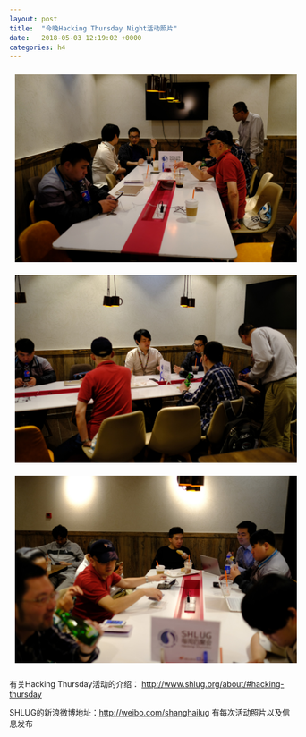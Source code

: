 ```yaml
---
layout: post
title:  "今晚Hacking Thursday Night活动照片"
date:   2018-05-03 12:19:02 +0000
categories: h4
---
```


[<img style='margin:10px;' src='https://raw.githubusercontent.com/shanghailug/res2018/master/i503.h4/i503_2000_5700+08.1920p.jpg'>](https://raw.githubusercontent.com/shanghailug/res2018/master/i503.h4/i503_2000_5700+08.JPG)
[<img style='margin:10px;' src='https://raw.githubusercontent.com/shanghailug/res2018/master/i503.h4/i503_2001_2000+08.1920p.jpg'>](https://raw.githubusercontent.com/shanghailug/res2018/master/i503.h4/i503_2001_2000+08.JPG)
[<img style='margin:10px;' src='https://raw.githubusercontent.com/shanghailug/res2018/master/i503.h4/i503_2017_5900+08.1920p.jpg'>](https://raw.githubusercontent.com/shanghailug/res2018/master/i503.h4/i503_2017_5900+08.JPG)

有关Hacking Thursday活动的介绍：
http://www.shlug.org/about/#hacking-thursday

SHLUG的新浪微博地址：http://weibo.com/shanghailug 有每次活动照片以及信息发布


